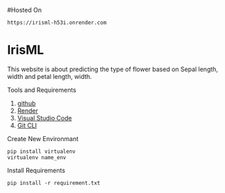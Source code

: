 #Hosted On
```
https://irisml-h53i.onrender.com
```
# IrisML
This website is about predicting the type of flower based on Sepal length, width and petal length, width.

Tools and Requirements

1. [github](https://github.com)
2. [Render](https://render.com/)
3. [Visual Studio Code](https://code.visualstdio.com/)
4. [Git CLI](https://git-scm.com/downloads)

Create New Environmant

```
pip install virtualenv
virtualenv name_env
```

Install Requirements

```
pip install -r requirement.txt
```
